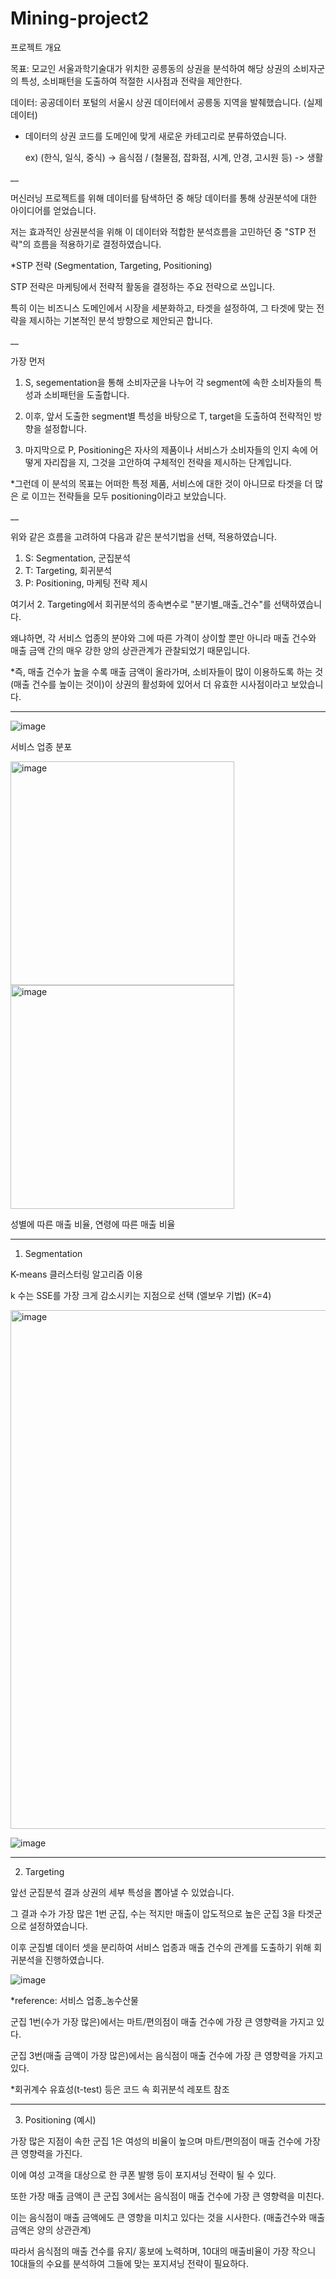 # Mining-project2

프로젝트 개요

목표: 모교인 서울과학기술대가 위치한 공릉동의 상권을 분석하여 해당 상권의 소비자군의 특성, 소비패턴을 도출하여 적절한 시사점과 전략을 제안한다.

데이터: 공공데이터 포털의 서울시 상권 데이터에서 공릉동 지역을 발췌했습니다. (실제 데이터)

- 데이터의 상권 코드를 도메인에 맞게 새로운 카테고리로 분류하였습니다. 

  ex) (한식, 일식, 중식) -> 음식점 / (철물점, 잡화점, 시계, 안경, 고시원 등) -> 생활
  
__

머신러닝 프로젝트를 위해 데이터를 탐색하던 중 해당 데이터를 통해 상권분석에 대한 아이디어를 얻었습니다.

저는 효과적인 상권분석을 위해 이 데이터와 적합한 분석흐름을 고민하던 중 "STP 전략"의 흐름을 적용하기로 결정하였습니다.

*STP 전략 (Segmentation, Targeting, Positioning)

STP 전략은 마케팅에서 전략적 활동을 결정하는 주요 전략으로 쓰입니다.

특히 이는 비즈니스 도메인에서 시장을 세분화하고, 타겟을 설정하여, 그 타겟에 맞는 전략을 제시하는 기본적인 분석 방향으로 제안되곤 합니다.

__

가장 먼저 

1. S, segementation을 통해 소비자군을 나누어 각 segment에 속한 소비자들의 특성과 소비패턴을 도출합니다.

2. 이후, 앞서 도출한 segment별 특성을 바탕으로 T, target을 도출하여 전략적인 방향을 설정합니다.

3. 마지막으로 P, Positioning은 자사의 제품이나 서비스가 소비자들의 인지 속에 어떻게 자리잡을 지, 그것을 고안하여 구체적인 전략을 제시하는 단계입니다.

*그런데 이 분석의 목표는 어떠한 특정 제품, 서비스에 대한 것이 아니므로 타겟을 더 많은 로 이끄는 전략들을 모두 positioning이라고 보았습니다.

__

위와 같은 흐름을 고려하여 다음과 같은 분석기법을 선택, 적용하였습니다.

1. S: Segmentation, 군집분석
2. T: Targeting, 회귀분석
3. P: Positioning, 마케팅 전략 제시

여기서 2. Targeting에서 회귀분석의 종속변수로 "분기별_매출_건수"를 선택하였습니다.

왜냐하면, 각 서비스 업종의 분야와 그에 따른 가격이 상이할 뿐만 아니라 매출 건수와 매출 금액 간의 매우 강한 양의 상관관계가 관찰되었기 때문입니다.

*즉, 매출 건수가 높을 수록 매출 금액이 올라가며, 소비자들이 많이 이용하도록 하는 것(매출 건수를 높이는 것이)이 상권의 활성화에 있어서 더 유효한 시사점이라고 보았습니다.

__________

![image](https://user-images.githubusercontent.com/121419113/218437083-3e9833e4-a5c3-4a9f-87e2-2a3235e0f186.png)

서비스 업종 분포 

<img width="358" alt="image" src="https://user-images.githubusercontent.com/121419113/218412663-58708915-ea06-4741-835f-bc122478b6fb.png"> <img width="358" alt="image" src="https://user-images.githubusercontent.com/121419113/218412724-9e91f8c1-8064-44fa-ad1f-45467b43d048.png">


성별에 따른 매출 비율,   연령에 따른 매출 비율


__________

1. Segmentation

K-means 클러스터링 알고리즘 이용

k 수는 SSE를 가장 크게 감소시키는 지점으로 선택 (엘보우 기법) (K=4) 

<img width="830" alt="image" src="https://user-images.githubusercontent.com/121419113/218412310-a572f964-823b-4967-9f14-e0eb0bd10061.png">

![image](https://user-images.githubusercontent.com/121419113/218440432-587ecf55-b24b-4f70-88be-f0cac0589bd7.png)

__________

2. Targeting

앞선 군집분석 결과 상권의 세부 특성을 뽑아낼 수 있었습니다.

그 결과 수가 가장 많은 1번 군집, 수는 적지만 매출이 압도적으로 높은 군집 3을 타겟군으로 설정하였습니다.

이후 군집별 데이터 셋을 분리하여 서비스 업종과 매출 건수의 관계를 도출하기 위해 회귀분석을 진행하였습니다.

![image](https://user-images.githubusercontent.com/121419113/218442433-ed746e0e-f128-4428-bfcf-d6ec49319e78.png)

*reference: 서비스 업종_농수산물

군집 1번(수가 가장 많은)에서는 마트/편의점이 매출 건수에 가장 큰 영향력을 가지고 있다.

군집 3번(매출 금액이 가장 많은)에서는 음식점이 매출 건수에 가장 큰 영향력을 가지고 있다.

*회귀계수 유효성(t-test) 등은 코드 속 회귀분석 레포트 참조
__________

3. Positioning (예시)

가장 많은 지점이 속한 군집 1은 여성의 비율이 높으며 마트/편의점이 매출 건수에 가장 큰 영향력을 가진다.

이에 여성 고객을 대상으로 한 쿠폰 발행 등이 포지셔닝 전략이 될 수 있다.

또한 가장 매출 금액이 큰 군집 3에서는 음식점이 매출 건수에 가장 큰 영향력을 미친다.

이는 음식점이 매출 금액에도 큰 영향을 미치고 있다는 것을 시사한다. (매출건수와 매출금액은 양의 상관관계)

따라서 음식점의 매출 건수를 유지/ 홍보에 노력하며, 10대의 매출비율이 가장 작으니 10대들의 수요를 분석하여 그들에 맞는 포지셔닝 전략이 필요하다.


